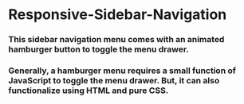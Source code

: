 # Responsive-Sidebar-Navigation
### This sidebar navigation menu comes with an animated hamburger button to toggle the menu drawer.
### Generally, a hamburger menu requires a small function of JavaScript to toggle the menu drawer. But, it can also functionalize using HTML and pure CSS.
